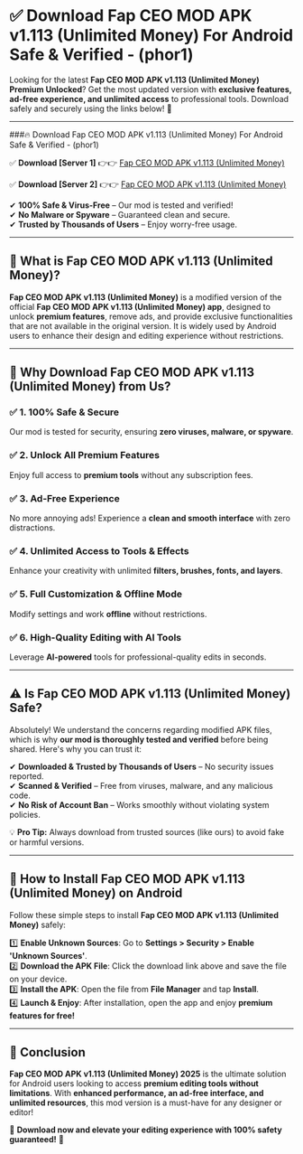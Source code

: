 
# ✅ Download Fap CEO MOD APK v1.113 (Unlimited Money) For Android Safe & Verified -  (phor1) 

Looking for the latest **Fap CEO MOD APK v1.113 (Unlimited Money) Premium Unlocked**? Get the most updated version with **exclusive features, ad-free experience, and unlimited access** to professional tools. Download safely and securely using the links below! 🚀  

---

###🔥 Download Fap CEO MOD APK v1.113 (Unlimited Money) For Android Safe & Verified -  (phor1)  

✅ **Download [Server 1]** 👉👉 [Fap CEO MOD APK v1.113 (Unlimited Money) ](https://apkcomod.com?title=Fap_CEO_MOD_APK_v1.113_(Unlimited_Money))  

✅ **Download [Server 2]** 👉👉 [Fap CEO MOD APK v1.113 (Unlimited Money) ](https://apkcomod.com?title=Fap_CEO_MOD_APK_v1.113_(Unlimited_Money))  

✔ **100% Safe & Virus-Free** – Our mod is tested and verified!  
✔ **No Malware or Spyware** – Guaranteed clean and secure.  
✔ **Trusted by Thousands of Users** – Enjoy worry-free usage.  

---

## 📌 What is Fap CEO MOD APK v1.113 (Unlimited Money)?  

**Fap CEO MOD APK v1.113 (Unlimited Money)** is a modified version of the official **Fap CEO MOD APK v1.113 (Unlimited Money) app**, designed to unlock **premium features**, remove ads, and provide exclusive functionalities that are not available in the original version. It is widely used by Android users to enhance their design and editing experience without restrictions.  

---

## 🌟 Why Download Fap CEO MOD APK v1.113 (Unlimited Money) from Us?  

### ✅ 1. 100% Safe & Secure  
Our mod is tested for security, ensuring **zero viruses, malware, or spyware**.  

### ✅ 2. Unlock All Premium Features  
Enjoy full access to **premium tools** without any subscription fees.  

### ✅ 3. Ad-Free Experience  
No more annoying ads! Experience a **clean and smooth interface** with zero distractions.  

### ✅ 4. Unlimited Access to Tools & Effects  
Enhance your creativity with unlimited **filters, brushes, fonts, and layers**.  

### ✅ 5. Full Customization & Offline Mode  
Modify settings and work **offline** without restrictions.  

### ✅ 6. High-Quality Editing with AI Tools  
Leverage **AI-powered** tools for professional-quality edits in seconds.  

---

## ⚠️ Is Fap CEO MOD APK v1.113 (Unlimited Money) Safe?  

Absolutely! We understand the concerns regarding modified APK files, which is why **our mod is thoroughly tested and verified** before being shared. Here's why you can trust it:  

✔ **Downloaded & Trusted by Thousands of Users** – No security issues reported.  
✔ **Scanned & Verified** – Free from viruses, malware, and any malicious code.  
✔ **No Risk of Account Ban** – Works smoothly without violating system policies.  

💡 **Pro Tip:** Always download from trusted sources (like ours) to avoid fake or harmful versions.  

---

## 📲 How to Install Fap CEO MOD APK v1.113 (Unlimited Money) on Android  

Follow these simple steps to install **Fap CEO MOD APK v1.113 (Unlimited Money)** safely:  

1️⃣ **Enable Unknown Sources**: Go to **Settings > Security > Enable 'Unknown Sources'**.  
2️⃣ **Download the APK File**: Click the download link above and save the file on your device.  
3️⃣ **Install the APK**: Open the file from **File Manager** and tap **Install**.  
4️⃣ **Launch & Enjoy**: After installation, open the app and enjoy **premium features for free!**  

---

## 🚀 Conclusion  

**Fap CEO MOD APK v1.113 (Unlimited Money) 2025** is the ultimate solution for Android users looking to access **premium editing tools without limitations**. With **enhanced performance, an ad-free interface, and unlimited resources**, this mod version is a must-have for any designer or editor!  

🔻 **Download now and elevate your editing experience with 100% safety guaranteed!** 🔻  
